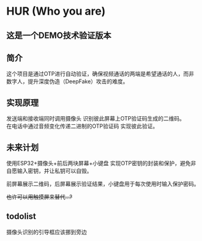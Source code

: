 # HUR (Who you are) 

## 这是一个DEMO技术验证版本

## 简介
这个项目是通过OTP进行自动验证，确保视频通话的两端是希望通话的人，而非数字人，提升深度伪造（DeepFake）攻击的难度。

## 实现原理
发送端和接收端同时调用摄像头 识别彼此屏幕上OTP验证码生成的二维码。  
在电话中通过音频变化传递二进制的OTP验证码 实现彼此验证。

## 未来计划
使用ESP32+摄像头+前后两块屏幕+小键盘 实现OTP密钥的封装和保护，避免非自愿输入密钥，并让私钥可以自毁。

前屏幕展示二维码，后屏幕展示验证结果，小键盘用于每次使用时输入保护密码。  

~~也许可以用触摸屏来替代…?~~  

## todolist
摄像头识别的引导框应该挪到旁边
